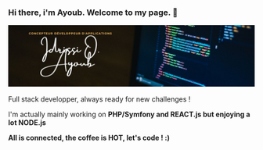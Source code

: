 ### Hi there, i'm Ayoub. Welcome to my page. 👋

<img src="https://github.com/idrissioayoub/idrissioayoub/blob/main/CDA-banner.jpg" alt="banner">

Full stack developper, always ready for new challenges !

I'm actually mainly working on <b>PHP/Symfony and REACT.js<b/> but enjoying a lot <b>NODE.js</b>

All is connected, the coffee is HOT, let's code ! :)



